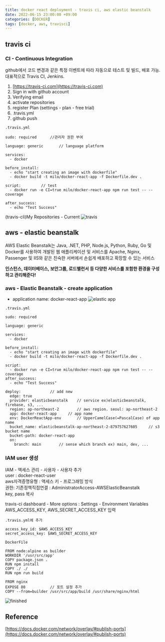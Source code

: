 ```yaml
---
title: docker react deployment - travis ci, aws elastic beanstalk
date: 2022-06-15 23:00:00 +09:00
categories: [DOCKER]
tags: [docker, aws, travisci]
---
```

## travis ci
### CI - Continuous Integration
github에서 코드 변경과 같은 특정 이벤트에 따라 자동으로 테스트 및 빌드, 배포 가능.
대표적으로 Travis CI, Jenkins.


1. [https://travis-ci.com](https://travis-ci.com)
2. Sign in with github account
3. Verifying email
4. activate repositories
5. register Plan (settings - plan - free trial)
6. .travis.yml
7. github push

`````
.travis.yml

sudo: required		//관리자 권한 부여

language: generic		// language platform

services:
  - docker

before_install:
  - echo "start creating an image with dockerfile"
  - docker build -t milo/docker-react-app -f Dockerfile.dev .

script:			// test
  - docker run -e CI=true milo/docker-react-app npm run test -- --coverage

after_success:
  - echo "Test Success"
`````

(travis-cli)My Repositories - Current
![travis](https://user-images.githubusercontent.com/56327550/172177168-8605bc5b-fe61-46ef-8130-62c71467edc3.JPG)

## aws - elastic beanstalk
AWS Elastic Beanstalk는 Java, .NET, PHP, Node.js, Python, Ruby, Go 및 Docker를 사용하여 개발된 웹 애플리케이션 및 서비스를 Apache, Nginx, Passenger 및 IIS와 같은 친숙한 서버에서 손쉽게 배포하고 확장할 수 있는 서비스   

**인스턴스, 데이터베이스, 보안그룹, 로드밸런서 등 다양한 서비스를 포함한 환경을 구성하고 관리해준다!**

### aws - Elastic Beanstalk - create application

- application name: docker-react-app
![elastic app](https://user-images.githubusercontent.com/56327550/172178866-df87ae6f-c8fb-450d-9b5f-eddfdd222542.JPG)

`````
.travis.yml

sudo: required

language: generic

services:
  - docker

before_install:
  - echo "start creating an image with dockerfile"
  - docker build -t milo/docker-react-app -f Dockerfile.dev .

script:
  - docker run -e CI=true milo/docker-react-app npm run test -- --coverage
after_success:
  - echo "Test Success"

deploy:				// add new
  edge: true
  provider: elasticbeanstalk	// service ex)elasticbeanstalk, firebase, s3, ...
  region: ap-northeast-2		// aws region. seoul: ap-northeast-2
  app: docker-react-app		// app name
  env: DockerReactApp-env		// UpperCamelCase(=PascalCase) of app name
  bucket_name: elasticbeanstalk-ap-northeast-2-879757627605		// s3 bucket name
  bucket-path: docker-react-app
  on:
    branch: main		// sense which branch ex) main, dev, ...
`````

### IAM user 생성
IAM - 액세스 관리 - 사용자 - 사용자 추가   
user : docker-react-user   
aws자격증명유형 : 액세스 키 - 프로그래밍 방식   
권한: 기존정책직접연결 : AdministratorAccess-AWSElasticBeanstalk   
key, pass 복사   

travis-ci dashboard - More options : Settings - Environment Variables   
AWS_ACCESS_KEY, AWS_SECRET_ACCESS_KEY 입력   

`````
.travis.yml에 추가

access_key_id: $AWS_ACCESS_KEY
secret_access_key: $AWS_SECRET_ACCESS_KEY
`````

`````
DockerFile

FROM node:alpine as builder
WORKDIR '/usr/src/app'
COPY package.json .
RUN npm install
COPY ./ ./
RUN npm run build

FROM nginx
EXPOSE 80			// 포트 설정 추가
COPY --from=builder /usr/src/app/build /usr/share/nginx/html
`````

![finished](https://user-images.githubusercontent.com/56327550/172192706-0816c7e4-404c-46e9-944d-90c8058fe5ec.JPG)

## Reference
[https://docs.docker.com/network/overlay/#publish-ports](https://docs.docker.com/network/overlay/#publish-ports)










